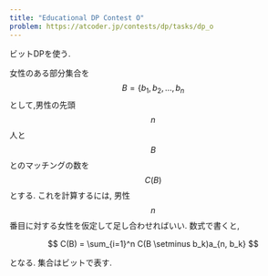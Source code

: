 ```yaml
---
title: "Educational DP Contest O"
problem: https://atcoder.jp/contests/dp/tasks/dp_o
---
```

ビットDPを使う.

女性のある部分集合を $$ B = \{ b_1, b_2, \dots, b_n $$ として,男性の先頭 $$ n $$ 人と $$ B $$ とのマッチングの数を $$ C(B) $$ とする. これを計算するには, 男性 $$ n $$ 番目に対する女性を仮定して足し合わせればいい. 数式で書くと,

$$
C(B) = \sum_{i=1}^n C(B \setminus b_k)a_{n, b_k}
$$

となる. 集合はビットで表す.
